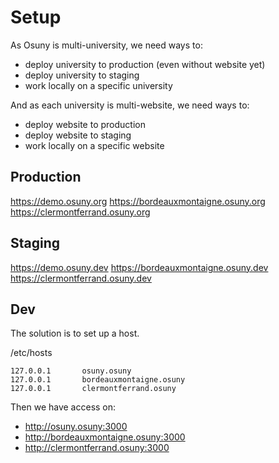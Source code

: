 # Setup

As Osuny is multi-university, we need ways to:
- deploy university to production (even without website yet)
- deploy university to staging
- work locally on a specific university

And as each university is multi-website, we need ways to:
- deploy website to production
- deploy website to staging
- work locally on a specific website

## Production

https://demo.osuny.org
https://bordeauxmontaigne.osuny.org
https://clermontferrand.osuny.org

## Staging

https://demo.osuny.dev
https://bordeauxmontaigne.osuny.dev
https://clermontferrand.osuny.dev

## Dev

The solution is to set up a host.

/etc/hosts
```
127.0.0.1       osuny.osuny
127.0.0.1       bordeauxmontaigne.osuny
127.0.0.1       clermontferrand.osuny
```

Then we have access on:
- http://osuny.osuny:3000
- http://bordeauxmontaigne.osuny:3000
- http://clermontferrand.osuny:3000
